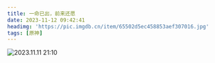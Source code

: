 ```yaml
---
title: 一命已出，前来还愿
date: 2023-11-12 09:42:41
headimg: 'https://pic.imgdb.cn/item/65502d5ec458853aef307016.jpg'
tags: [原神]
---
```


![2023.11.11 21:10](https://pic.imgdb.cn/item/65502d5ec458853aef307016.jpg)